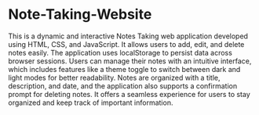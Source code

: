 # Note-Taking-Website
This is a dynamic and interactive Notes Taking web application developed using HTML, CSS, and JavaScript. It allows users to add, edit, and delete notes easily. The application uses localStorage to persist data across browser sessions. Users can manage their notes with an intuitive interface, which includes features like a theme toggle to switch between dark and light modes for better readability. Notes are organized with a title, description, and date, and the application also supports a confirmation prompt for deleting notes. It offers a seamless experience for users to stay organized and keep track of important information.

